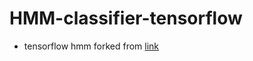# HMM-classifier-tensorflow

 - tensorflow hmm forked from [link](https://github.com/kesmarag/ml-hmm)
